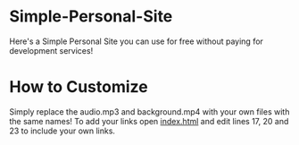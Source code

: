 # Simple-Personal-Site
Here's a Simple Personal Site you can use for free without paying for development services!

# How to Customize
Simply replace the audio.mp3 and background.mp4 with your own files with the same names! To add your links open [index.html](https://github.com/emilyisoffline/Simple-Personal-Site/blob/master/index.html) and edit lines 17, 20 and 23 to include your own links.
